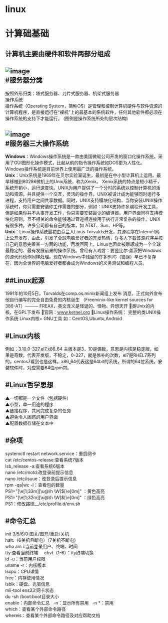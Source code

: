# linux 
计算础基础  
== 
计算机主要由硬件和软件两部分组成 
--
![image](https://timgsa.baidu.com/timg?image&quality=80&size=b9999_10000&sec=1537626418911&di=d92e61c480470252539b47cea99269c6&imgtype=0&src=http%3A%2F%2Fwww.ck365.cn%2Ffile%2Fupload%2F201212%2F26%2F20%2Ffhnrofl3afb.jpg)  
#服务器分类 
--
按照外形归类：塔式服务器、刀片式服务器、机架式服务器    
操作系统  
操作系统（Operating System，简称OS）是管理和控制计算机硬件与软件资源的计算机程序，是直接运行在“裸机”上的最基本的系统软件，任何其他软件都必须在操作系统的支持下才能运行。 
 (图例是操作系统所处的层次结构)

![image](https://timgsa.baidu.com/timg?image&quality=80&size=b9999_10000&sec=1537626578545&di=589db01a31c6d2d2b729836d6ffd4f96&imgtype=0&src=http%3A%2F%2Fpic.baike.soso.com%2Fp%2F20131221%2F20131221123536-584457960.jpg)  
#服务器三大操作系统  
--
__Windows__：Windows操作系统是一款由美国微软公司开发的窗口化操作系统。采用了GUI图形化操作模式，比起从前的指令操作系统如DOS更为人性化。Windows操作系统是目前世界上使用最广泛的操作系统。  
 __Unix__：Unix系统是1969年在贝尔实验室诞生，最初是在中小型计算机上运用。最早移植到80286微机上的Unix系统，称为Xenix。 Xenix系统的特点是短小精干，系统开销小，运行速度快。UNIX为用户提供了一个分时的系统以控制计算机的活动和资源，并且提供一个交互，灵活的操作界。UNIX被设计成为能够同时运行多进程，支持用户之间共享数据。同时，UNIX支持模块化结构，当你安装UNIX操作系统时，你只需要安装你工作需要的部分，例如：UNIX支持许多编程开发工具，但是如果你并不从事开发工作，你只需要安装最少的编译器。用户界面同样支持模块化原则，互不相关的命令能够通过管道相连接用于执行非常复杂的操作。UNIX 有很多种，许多公司都有自己的版本，如 AT&T、Sun、HP等。     
 __Unix__：Linux操作系统最初由芬兰人Linus Torvalds开发，其源程序在Internet网上公开发布，由此，引发了全球电脑爱好者的开发热情，许多人下载该源程序并按自己的意愿完善某一方面的功能，再发回网上，Linux也因此被雕琢成为一个全球最稳定的、最有发展前景的操作系统。曾经有人戏言：要是比尔·盖茨把Windows的源代码也作同样处理，现在Windows中残留的许多BUG（错误）早已不复存在，因为全世界的电脑爱好者都会成为Windows的义务测试和编程人员。  

 ##Linux起源 
--
 1991年的10月5日，Torvalds在comp.os.minix新闻组上发布
消息，正式向外宣布他自行编写的完全自由免费的内核诞生
（Freeminix-like kernel sources for 386-AT）———
FREAX，英文含义是怪诞的、怪物、异想天开 
类Unix的内核，在GPL下发布 
官网：www.kernel.org 
Linux操作系统： 
 完整的类UNIX操作系统 
 Linux内核+ GNU工具 
 如：CentOS,Ubuntu,Android  

 #Linux内核
 --
例如：3.10.0-327.el7.x86_64 
主版本是3，10是偶数，意思是内核是稳定版，如果是奇数，代表开发版，不稳定，0-327，就是修补的次数，el7是RHEL7系列的，centos7看到也是这样。x86_64代表这是64bit的系统，所谓的64位系统，安装软件时，对应需要64位rpm包。

#Linux哲学思想
--
▲一切都是一个文件（包括硬件）   
▲小型，单一用途的程序   
▲链接程序，共同完成复杂的任务   
▲避免令人困惑的用户界面   
▲配置数据存储在文本中   

#杂项  
--
systemctl restart network.service：重启网卡  
cat /etc/centos-release:查看系统7版本   
lsb_release -a:查看系统6版本  
nano /etc/motd:改登录前提示信息  
nano /etc/isuue：改登录后提示信息  
rpm -qa|wc -l：查看包的数量  
PS1="\[\e[1;33m\][\u@\h \W]\$\[\e[0m\]"  ：黄色高亮  
PS1="\[\e[1;32m\][\u@\h \W]\$\[\e[0m\]"  ：绿色高亮  
PS1：修改路径__/etc/profile.d/env.sh

#命令汇总  
--
init 3/5/6/0:图关/图开/重启/关机  
halt:（6关机且断电）（7关机不断电）   
who am i:当前登录用户、终端、时间  
tty:查看当前终端 &nbsp;&nbsp;&nbsp; chvt（1-6）：tty终端切换  
id -u：当前用户权限   
uname -r：内核版本 &nbsp;&nbsp;&nbsp;   
lscpu：CPU详情    
free：内存使用情况          
lsblk：硬盘、光驱信息       
mii-tool ens33:网卡状态   
du -sh /boot:boot目录大小   
enable：内部命令汇总&nbsp;&nbsp;&nbsp;-n：显示所有禁用&nbsp;&nbsp;&nbsp;-n *：禁用  
which：查看某个外部命令路径   
whereis：查看某个外部命令路径及对应帮助文档



